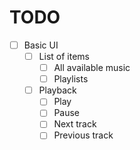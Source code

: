 # TODO

- [ ] Basic UI
    - [ ] List of items
        - [ ] All available music
        - [ ] Playlists
    - [ ] Playback
        - [ ] Play
        - [ ] Pause
        - [ ] Next track
        - [ ] Previous track

